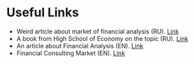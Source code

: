 # Useful Links

* Weird article about market of financial analysis (RU). [Link](https://www.mordorintelligence.com/ru/industry-reports/financial-analytics-market)
* A book from High School of Economy on the topic (RU). [Link](https://id.hse.ru/books/25104921.html)
* An article about Financial Analysis (EN). [Link](https://www.investopedia.com/terms/f/financial-analysis.asp)
* Financial Consulting Market (EN). [Link](https://www.linkedin.com/pulse/financial-consulting-market-size-research-report-2023-2030-zaw4c/)
